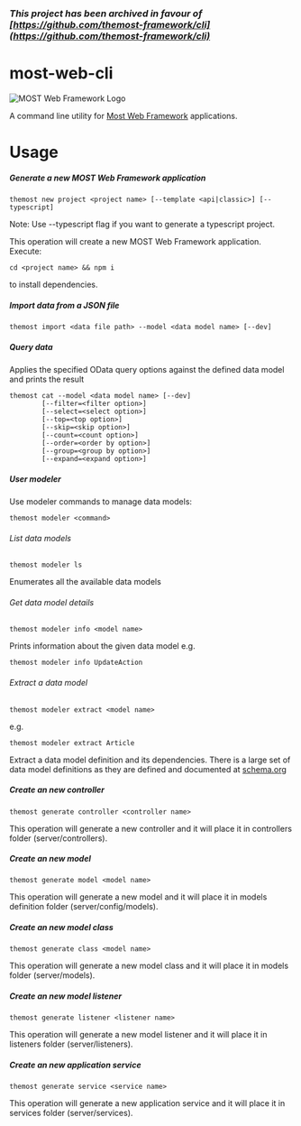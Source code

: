 ### _This project has been archived in favour of [https://github.com/themost-framework/cli](https://github.com/themost-framework/cli)_
most-web-cli
============

![MOST Web Framework Logo](https://www.themost.io/assets/images/most_logo_sw_240.png)

A command line utility for [Most Web Framework](https://github.com/themost-framework/themost) applications.

Usage
=====

##### Generate a new MOST Web Framework application

    themost new project <project name> [--template <api|classic>] [--typescript]

Note: Use --typescript flag if you want to generate a typescript project.
    
This operation will create a new MOST Web Framework application. Execute:

    cd <project name> && npm i
    
to install dependencies.

##### Import data from a JSON file

    themost import <data file path> --model <data model name> [--dev]
    
##### Query data

Applies the specified OData query options against the defined data model and prints the result

    themost cat --model <data model name> [--dev] 
            [--filter=<filter option>] 
            [--select=<select option>]
            [--top=<top option>] 
            [--skip=<skip option>]
            [--count=<count option>]
            [--order=<order by option>]
            [--group=<group by option>]
            [--expand=<expand option>]

##### User modeler

Use modeler commands to manage data models:

    themost modeler <command>

###### List data models

    themost modeler ls

Enumerates all the available data models

###### Get data model details

    themost modeler info <model name>

Prints information about the given data model e.g.

    themost modeler info UpdateAction

###### Extract a data model

    themost modeler extract <model name>

e.g. 

    themost modeler extract Article

Extract a data model definition and its dependencies. There is a large set of data model definitions
as they are defined and documented at [schema.org](https://schema.org) 

##### Create an new controller

    themost generate controller <controller name>

This operation will generate a new controller and it will place it in controllers folder (server/controllers).
##### Create an new model

    themost generate model <model name>

This operation will generate a new model and it will place it in models definition folder (server/config/models).

##### Create an new model class

    themost generate class <model name>

This operation will generate a new model class and it will place it in models folder (server/models).

##### Create an new model listener

    themost generate listener <listener name>

This operation will generate a new model listener and it will place it in listeners folder (server/listeners).

##### Create an new application service

    themost generate service <service name>

This operation will generate a new application service and it will place it in services folder (server/services).
